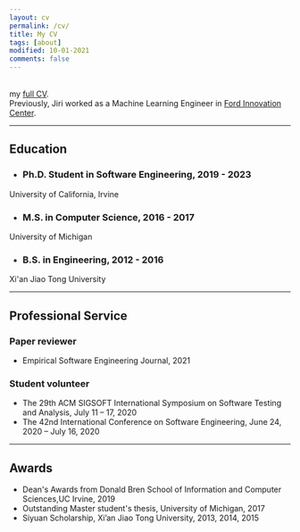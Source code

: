 ```yaml
---
layout: cv
permalink: /cv/
title: My CV
tags: [about]
modified: 10-01-2021
comments: false
---
```


<br />
my <a href="https://github.com/Jirigesi/Jirigesi.github.io/blob/master/CV.pdf">full CV</a>.

<br />
Previously, Jiri worked as a Machine Learning Engineer in <a href="https://corporate.ford.com/careers/silicon-valley.html" target="_blank">Ford Innovation Center</a>.

_______

## Education

- ### Ph.D. Student in Software Engineering, 2019 - 2023
University of California, Irvine

- ### M.S. in Computer Science, 2016 - 2017
University of Michigan

- ### B.S. in Engineering, 2012 - 2016
Xi'an Jiao Tong University

_______

## Professional Service

### Paper reviewer
- Empirical Software Engineering Journal, 2021

### Student volunteer
- The 29th ACM SIGSOFT International Symposium on Software Testing and Analysis, July 11 – 17, 2020
- The 42nd International Conference on Software Engineering, June 24, 2020 – July 16, 2020

_______

## Awards

- Dean's Awards from Donald Bren School of Information and Computer Sciences,UC Irvine,  2019
- Outstanding Master student's thesis, University of Michigan, 2017
- Siyuan Scholarship, Xi’an Jiao Tong University, 2013, 2014, 2015

<br />
